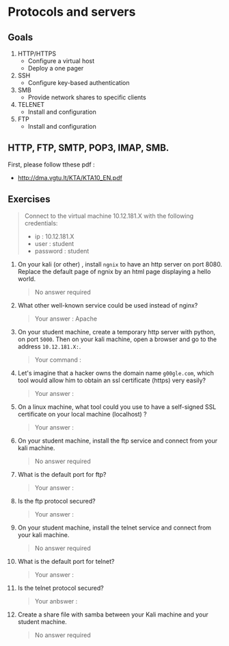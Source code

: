 
# Protocols and servers

## Goals  

1. HTTP/HTTPS
    - Configure a virtual host
    - Deploy a one pager 
2. SSH 
    - Configure key-based authentication
3. SMB
    - Provide network shares to specific clients
4. TELENET
    - Install and configuration
5. FTP
    - Install and configuration


## HTTP, FTP, SMTP, POP3, IMAP, SMB.

First, please follow tthese pdf :
- http://dma.vgtu.lt/KTA/KTA10_EN.pdf

## Exercises

> Connect to the virtual machine 10.12.181.X with the following credentials:  
> * ip : 10.12.181.X  
> * user : student  
> * password : student  

1.  On your kali (or other) , install ``ngnix`` to have an http server on port 8080. Replace the default page of ngnix by an html page displaying a hello world.
    > No answer required

1. What other well-known service could be used instead of nginx? 
    > Your answer : Apache

1. On your student machine, create a temporary http server with python, on port ``5000``. Then on your kali machine, open a browser and go to the address ``10.12.181.X:``.
    > Your command : 

1. Let's imagine that a hacker owns the domain name ``g00gle.com``, which tool would allow him to obtain an ssl certificate (https) very easily?
    > Your answer :

1. On a linux machine, what tool could you use to have a self-signed SSL certificate on your local machine (localhost) ? 
    > Your answer : 

1. On your student machine, install the ftp service and connect from your kali machine.
    > No answer required

1. What is the default port for ftp? 
    > Your answer :

1. Is the ftp protocol secured?
    > Your answer :

1. On your student machine, install the telnet service and connect from your kali machine.
    > No answer required

1. What is the default port for telnet? 
    > Your answer :

1. Is the telnet protocol secured?
    > Your anbswer :
    
1. Create a share file with samba between your Kali machine and your student machine.
    > No answer required






